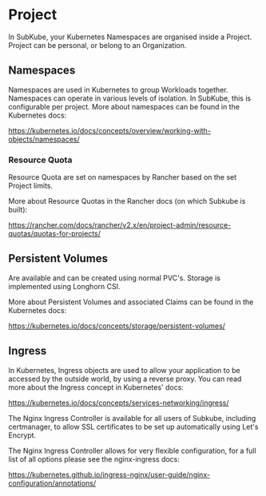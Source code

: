 # Project

In SubKube, your Kubernetes Namespaces are organised inside a Project. Project can be personal,
or belong to an Organization.


## Namespaces

Namespaces are used in Kubernetes to group Workloads together. Namespaces can
operate in various levels of isolation. In SubKube, this is configurable per
project. More about namespaces can be found in the Kubernetes docs:

  https://kubernetes.io/docs/concepts/overview/working-with-objects/namespaces/

### Resource Quota
Resource Quota are set on namespaces by Rancher based on the set Project limits.

More about Resource Quotas in the Rancher docs (on which Subkube is built):

  https://rancher.com/docs/rancher/v2.x/en/project-admin/resource-quotas/quotas-for-projects/


## Persistent Volumes

Are available and can be created using normal PVC's. Storage is implemented
using Longhorn CSI.

More about Persistent Volumes and associated Claims can be found in the Kubernetes docs:

  https://kubernetes.io/docs/concepts/storage/persistent-volumes/

## Ingress

In Kubernetes, Ingress objects are used to allow your application to be accessed
by the outside world, by using a reverse proxy. You can read more about the Ingress
concept in Kubernetes' docs:

  https://kubernetes.io/docs/concepts/services-networking/ingress/

The Nginx Ingress Controller is available for all users of Subkube, including
certmanager, to allow SSL certificates to be set up automatically using
Let's Encrypt.

The Nginx Ingress Controller allows for very flexible configuration, for a full
list of all options please see the nginx-ingress docs:

  https://kubernetes.github.io/ingress-nginx/user-guide/nginx-configuration/annotations/
